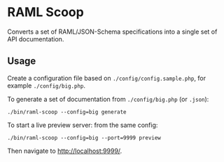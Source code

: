 # RAML Scoop

Converts a set of RAML/JSON-Schema specifications into a single set of API documentation.

## Usage

Create a configuration file based on `./config/config.sample.php`, for example `./config/big.php`.

To generate a set of documentation from `./config/big.php` (or `.json`): 

```
./bin/raml-scoop --config=big generate
``` 

To start a live preview server: from the same config:

```
./bin/raml-scoop --config=big --port=9999 preview
``` 

Then navigate to [http://localhost:9999/](http://localhost:9999/).
